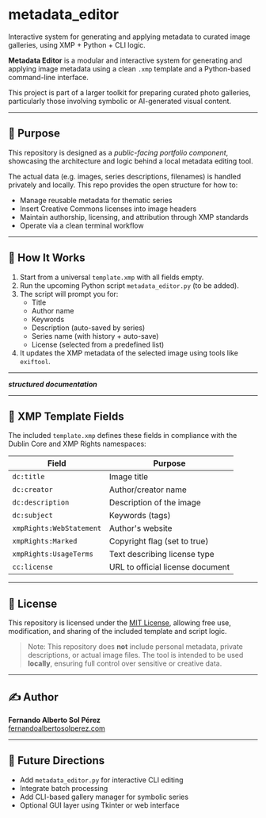 # metadata_editor
Interactive system for generating and applying metadata to curated image galleries, using XMP + Python + CLI logic.

**Metadata Editor** is a modular and interactive system for generating and applying image metadata using a clean `.xmp` template and a Python-based command-line interface.

This project is part of a larger toolkit for preparing curated photo galleries, particularly those involving symbolic or AI-generated visual content.

---

## 🎯 Purpose

This repository is designed as a *public-facing portfolio component*, showcasing the architecture and logic behind a local metadata editing tool.

The actual data (e.g. images, series descriptions, filenames) is handled privately and locally. This repo provides the open structure for how to:

- Manage reusable metadata for thematic series
- Insert Creative Commons licenses into image headers
- Maintain authorship, licensing, and attribution through XMP standards
- Operate via a clean terminal workflow

---

## 🧬 How It Works

1. Start from a universal `template.xmp` with all fields empty.
2. Run the upcoming Python script `metadata_editor.py` (to be added).
3. The script will prompt you for:
   - Title
   - Author name
   - Keywords
   - Description (auto-saved by series)
   - Series name (with history + auto-save)
   - License (selected from a predefined list)
4. It updates the XMP metadata of the selected image using tools like `exiftool`.

---
***structured documentation***


---

## 📄 XMP Template Fields

The included `template.xmp` defines these fields in compliance with the Dublin Core and XMP Rights namespaces:

| Field                     | Purpose                          |
|---------------------------|----------------------------------|
| `dc:title`                | Image title                      |
| `dc:creator`              | Author/creator name              |
| `dc:description`          | Description of the image         |
| `dc:subject`              | Keywords (tags)                  |
| `xmpRights:WebStatement`  | Author's website                 |
| `xmpRights:Marked`        | Copyright flag (set to true)     |
| `xmpRights:UsageTerms`    | Text describing license type     |
| `cc:license`              | URL to official license document |

---

## 🔐 License

This repository is licensed under the [MIT License](LICENSE), allowing free use, modification, and sharing of the included template and script logic.

> Note: This repository does **not** include personal metadata, private descriptions, or actual image files. The tool is intended to be used **locally**, ensuring full control over sensitive or creative data.

---

## ✍️ Author

**Fernando Alberto Sol Pérez**  
[fernandoalbertosolperez.com](https://fernandoalbertosolperez.com)

---

## 🧩 Future Directions

- Add `metadata_editor.py` for interactive CLI editing
- Integrate batch processing
- Add CLI-based gallery manager for symbolic series
- Optional GUI layer using Tkinter or web interface

